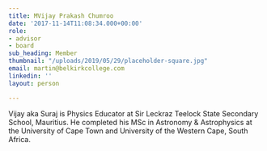 ```yaml
---
title: MVijay Prakash Chumroo
date: '2017-11-14T11:08:34.000+00:00'
role:
- advisor
- board
sub_heading: Member
thumbnail: "/uploads/2019/05/29/placeholder-square.jpg"
email: martin@belkirkcollege.com
linkedin: ''
layout: person

---
```

Vijay aka Suraj is Physics Educator at Sir Leckraz Teelock State Secondary School, Mauritius. He completed his MSc in Astronomy & Astrophysics at the University of Cape Town and University of the Western Cape, South Africa.
